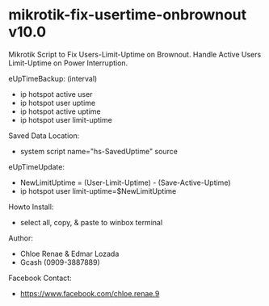# mikrotik-fix-usertime-onbrownout v10.0
Mikrotik Script to Fix Users-Limit-Uptime on Brownout.
Handle Active Users Limit-Uptime on Power Interruption.

eUpTimeBackup: (interval)
- ip hotspot active user
- ip hotspot user uptime
- ip hotspot active uptime
- ip hotspot user limit-uptime

Saved Data Location:
- system script name="hs-SavedUptime" source

eUpTimeUpdate:
- NewLimitUptime = (User-Limit-Uptime) - (Save-Active-Uptime)
- ip hotspot user limit-uptime=$NewLimitUptime

Howto Install:
- select all, copy, & paste to winbox terminal

Author:
- Chloe Renae & Edmar Lozada
- Gcash (0909-3887889)

Facebook Contact:
- https://www.facebook.com/chloe.renae.9
